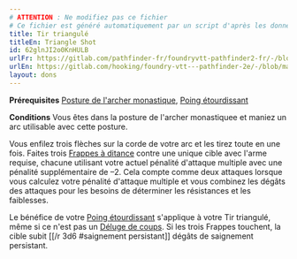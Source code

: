 ```yaml
---
# ATTENTION : Ne modifiez pas ce fichier
# Ce fichier est généré automatiquement par un script d'après les données du module Foundry VTT officiel et de sa traduction
title: Tir triangulé
titleEn: Triangle Shot
id: 62glnJI2o0KnHULB
urlFr: https://gitlab.com/pathfinder-fr/foundryvtt-pathfinder2-fr/-/blob/master/data/feats/62glnJI2o0KnHULB.htm
urlEn: https://gitlab.com/hooking/foundry-vtt---pathfinder-2e/-/blob/master/packs/data/feats.db/triangle-shot.json
layout: dons
---
```

**Prérequisites** [Posture de l'archer monastique](posture-de-l-archer-monastique.html), [Poing étourdissant](poing-étourdissant.html)

**Conditions** Vous êtes dans la posture de l'archer monastiquee et maniez un arc utilisable avec cette posture.

Vous enfilez trois flèches sur la corde de votre arc et les tirez toute en une fois. Faites trois [Frappes à ditance](../actions/frapper.html) contre une unique cible avec l'arme requise, chacune utilisant votre actuel pénalité d'attaque multiple avec une pénalité supplémentaire de –2. Cela compte comme deux attaques lorsque vous calculez votre pénalité d'attaque multiple et vous combinez les dégâts des attaques pour les besoins de déterminer les résistances et les faiblesses.

Le bénéfice de votre [Poing étourdissant](poing-étourdissant.html) s'applique à votre Tir triangulé, même si ce n'est pas un [Déluge de coups](../actions/déluge-de-coups.html). Si les trois Frappes touchent, la cible subit [[/r 3d6 #saignement persistant]] dégâts de saignement persistant.

